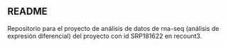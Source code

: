 ## README
Repositorio para el proyecto de análisis de datos de rna-seq (análisis de expresión diferencial) del proyecto con id SRP181622 en recount3.
